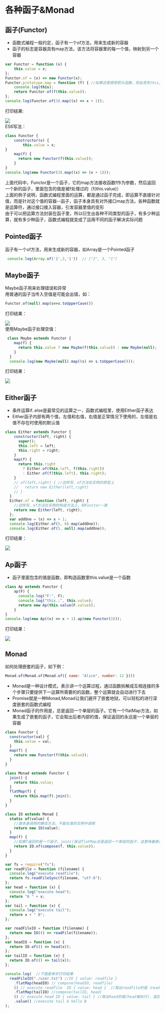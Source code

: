 # 各种函子&Monad
## 函子(Functor)
* 函数式编程一般约定，函子有一个of方法，用来生成新的容器
* 函子的标志是容器具有map方法，该方法将容器里的每一个值，映射到另一个容器
~~~js
var Functor = function (x) {
    this.value = x;
};
Functor.of = (x) => new Functor(x);
Functor.prototype.map = function (f) { //如果这里使用箭头函数，则会丢失this,this指向window
    console.log(this);
    return Functor.of(f(this.value));
};
console.log(Functor.of(3).map((x) => x + 1));
~~~
打印结果:

![](https://user-gold-cdn.xitu.io/2020/6/13/172ae3bf1f2c022e?w=255&h=170&f=png&s=6093)<br>
ES6写法：
~~~js
class Functor {
    constructor(x) {
        this.value = x;
}
    map(f) {
      return new Functor(f(this.value));
    }
}
console.log(new Functor(3).map((x) => (x + 1)));
~~~
上面代码中，Functor是一个函子，它的map方法接收函数f作为参数，然后返回一个新的函子，里面包含的值是被f处理过的（f(this.value)）<br>
上面的例子说明，函数式编程里面的运算，都是通过函子完成，即运算不直接针对值，而是针对这个值的容器--函子，函子本身具有对外接口map方法，各种函数就是运算符，通过接口接入容器，引发容器里值的变形<br>
由于可以把运算方法封装在函子里，所以衍生出各种不同类型的函子，有多少种运算，就有多少种函子，函数式编程就变成了运用不同的函子解决实际问题

## Pointed函子
函子有一个of方法，用来生成新的容器，如Array是一个Pointed函子
~~~js
 console.log(Array.of('2',3,'1'))  // ["2", 3, "1"]
~~~

## Maybe函子
Maybe函子用来处理错误和异常<br>
用普通的函子当传入空值是可能会出错，如：
~~~js
Functor.of(null).map(s=>s.toUpperCase())
~~~
打印结果：

![](https://user-gold-cdn.xitu.io/2020/6/13/172ae67fc61d094c?w=529&h=70&f=png&s=8717)<br>
使用Maybe函子处理空值：
~~~js
 class Maybe extends Functor {
    map(f) {
      return this.value ? new Maybe(f(this.value)) : new Maybe(null);
    }
  }
  console.log(new Maybe(null).map((s) => s.toUpperCase()));
~~~
打印结果：

![](https://user-gold-cdn.xitu.io/2020/6/14/172ae6cbe7fb4f95?w=220&h=86&f=png&s=3118)
## Either函子
* 条件运算if..else是最常见的运算之一，函数式编程里，使用Either函子表达
* Either函子内部有两个值，左值和右值，右值是正常情况下使用的，左值是右值不存在时使用的默认值
~~~js
class Either extends Functor {
    constructor(left, right) {
      super();
      this.left = left;
      this.right = right;
    }
    map(f) {
      return this.right
        ? Either.of(this.left, f(this.right))
        : Either.of(f(this.left), this.right);
    }
    // of(left,right) { //这样写，of方法在实例的原型上
    //   return new Either(left,right)
    // }
  }
  Either.of = function (left, right) {
    //这样写，of方法在实例的构造方法上，和Functor一致
    return new Either(left, right);
  };
  var addOne = (x) => x + 1;
  console.log(Either.of(5, 6).map(addOne));
  console.log(Either.of(5, null).map(addOne));
~~~
打印结果：

![](https://user-gold-cdn.xitu.io/2020/6/14/172ae80a33ead1df?w=539&h=392&f=png&s=24842)

## Ap函子
* 函子里面包含的值是函数，即构造函数里this.value是一个函数
~~~js
class Ap extends Functor {
    ap(F) {
      console.log("F:", F);
      console.log("this.:", this.value);
      return new Ap(this.value(F.value));
    }
}
console.log(new Ap((x) => x + 1).ap(new Functor(3)));
~~~
打印结果：

![](https://user-gold-cdn.xitu.io/2020/6/13/172ae5a7ff452118?w=221&h=150&f=png&s=5771)
## Monad
如何处理嵌套的函子，如下例：
~~~js
Monad.of(Monad.of(Monad.of({ name: "Alice", number: 12 })))
~~~
* Monad是一种设计模式，表示讲一个运算过程，通过函数拆解成互相连接的多个步骤只要提供下一运算所需要的的函数，整个运算就会自动进行下去
* Promise就是一种Monad,Monad让我们避开了嵌套地狱，可以轻松的进行深度嵌套的函数式编程
* Monad函子的作用是，总是返回一个单层的函子。它有一个flatMap方法，如果生成了嵌套的函子，它会取出后者内部的值，保证返回的永远是一个单层的容器
~~~js
class Functor {
  constructor(val) {
    this.value = val;
  }
  map(f) {
    return new Functor(f(this.value));
  }
}

class Monad extends Functor {
  join() {
    return this.value;
  }
  flatMap(f) {
    return this.map(f).join();
  }
}

class IO extends Monad {
  static of(value) {
    //类本身调用的静态方法，不能在类的实例中调用
    return new IO(value);
  }
  map(f) {
    //如果f返回的是一个函子，join()保证flatMap总是返回一个单层的函子，这意味着嵌套的函子会被铺平
    return IO.of(compose(f, this.value));
  }
}

var fs = require("fs");
var readFile = function (filename) {
  console.log("execute readfile");
  return fs.readFileSync(filename, "utf-8");
};
var head = function (x) {
  console.log("execute head");
  return "A " + x;
};
var tail = function (x) {
  console.log("execute tail");
  return x + " B";
};

var readFileIO = function (filename) {
  return new IO(() => readFile(filename));
};
var headIO = function (x) {
  return IO.of(() => head(x));
};
var tailIO = function (x) {
  return IO.of(() => tail(x));
};

console.log(  //下面是单步打印结果
  readFileIO("./user.txt") //IO { value: readfile }
    .flatMap(headIO) // compose(headIO, readfile)
    () // execute readfile  IO { value: head }  //取出readfile的值（readfile被执行）返回一个单层的函子headIO
    .flatMap(tailIO) //compose(tailIO, head)
    () // execute head IO { value: tail } //取出head的值(head被执行)，返回一个单层的函子tailIO
    .value() //execute tail A hello B
);

~~~

